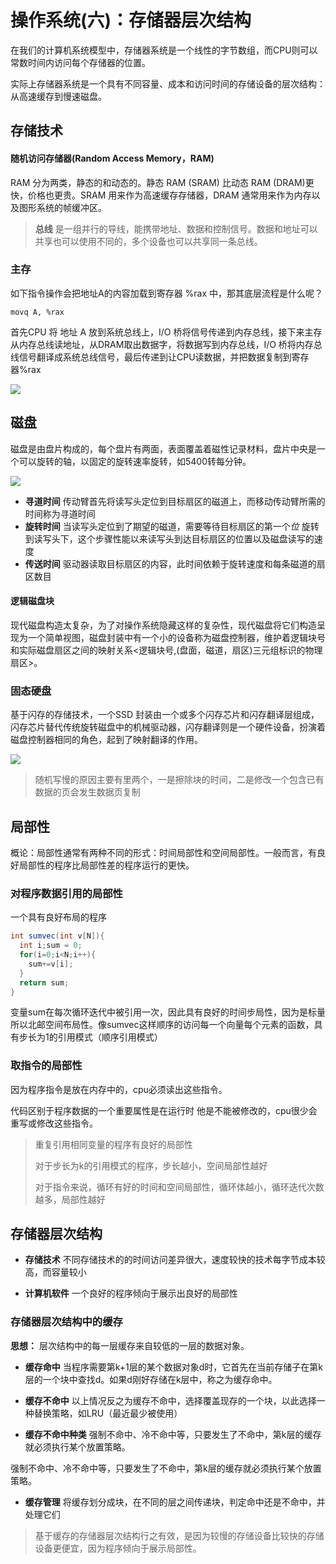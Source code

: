 # 操作系统(六)：存储器层次结构

在我们的计算机系统模型中，存储器系统是一个线性的字节数组，而CPU则可以常数时间内访问每个存储器的位置。

实际上存储器系统是一个具有不同容量、成本和访问时间的存储设备的层次结构：从高速缓存到慢速磁盘。

## 存储技术

#### 随机访问存储器(Random Access Memory，RAM)

RAM 分为两类，静态的和动态的。静态 RAM (SRAM) 比动态 RAM (DRAM)更快，价格也更贵。SRAM 用来作为高速缓存存储器，DRAM 通常用来作为内存以及图形系统的帧缓冲区。

> **总线** 是一组并行的导线，能携带地址、数据和控制信号。数据和地址可以共享也可以使用不同的，多个设备也可以共享同一条总线。

### 主存

如下指令操作会把地址A的内容加载到寄存器 %rax 中，那其底层流程是什么呢？

```shell
movq A, %rax
```

首先CPU 将 地址 A 放到系统总线上，I/O 桥将信号传递到内存总线，接下来主存从内存总线读地址，从DRAM取出数据字，将数据写到内存总线，I/O 桥将内存总线信号翻译成系统总线信号，最后传递到让CPU读数据，并把数据复制到寄存器%rax

![](http://qiniu.itliusir.com/loadmem.png)

## 磁盘

磁盘是由盘片构成的，每个盘片有两面，表面覆盖着磁性记录材料，盘片中央是一个可以旋转的轴，以固定的旋转速率旋转，如5400转每分钟。

![](http://qiniu.itliusir.com/disk.png)

- **寻道时间** 传动臂首先将读写头定位到目标扇区的磁道上，而移动传动臂所需的时间称为寻道时间
- **旋转时间** 当读写头定位到了期望的磁道，需要等待目标扇区的第一个*位* 旋转到读写头下，这个步骤性能以来读写头到达目标扇区的位置以及磁盘读写的速度
- **传送时间** 驱动器读取目标扇区的内容，此时间依赖于旋转速度和每条磁道的扇区数目

#### 逻辑磁盘块

现代磁盘构造太复杂，为了对操作系统隐藏这样的复杂性，现代磁盘将它们构造呈现为一个简单视图，磁盘封装中有一个小的设备称为磁盘控制器，维护着逻辑块号和实际磁盘扇区之间的映射关系<逻辑块号,(盘面，磁道，扇区)三元组标识的物理扇区>。

### 固态硬盘

基于闪存的存储技术，一个SSD 封装由一个或多个闪存芯片和闪存翻译层组成，闪存芯片替代传统旋转磁盘中的机械驱动器，闪存翻译则是一个硬件设备，扮演着磁盘控制器相同的角色，起到了映射翻译的作用。

![](http://qiniu.itliusir.com/ssd.png)

> 随机写慢的原因主要有里两个，一是擦除块的时间，二是修改一个包含已有数据的页会发生数据页复制

## 局部性

概论：局部性通常有两种不同的形式：时间局部性和空间局部性。一般而言，有良好局部性的程序比局部性差的程序运行的更快。

### 对程序数据引用的局部性

一个具有良好布局的程序

```java
int sumvec(int v[N]){
  int i;sum = 0;
  for(i=0;i<N;i++){
    sum+=v[i];
  }
  return sum;
}
```

变量sum在每次循环迭代中被引用一次，因此具有良好的时间步局性，因为是标量 所以北邮空间布局性。像sumvec这样顺序的访问每一个向量每个元素的函数，具有步长为1的引用模式（顺序引用模式）

### 	取指令的局部性	

因为程序指令是放在内存中的，cpu必须读出这些指令。

代码区别于程序数据的一个重要属性是在运行时 他是不能被修改的，cpu很少会重写或修改这些指令。

> 重复引用相同变量的程序有良好的局部性
>
> 对于步长为k的引用模式的程序，步长越小，空间局部性越好
>
> 对于指令来说，循环有好的时间和空间局部性，循环体越小，循环迭代次数越多，局部性越好

## 存储器层次结构

- **存储技术** 不同存储技术的的时间访问差异很大，速度较快的技术每字节成本较高，而容量较小

- **计算机软件** 一个良好的程序倾向于展示出良好的局部性

### 存储器层次结构中的缓存

**思想：** 层次结构中的每一层缓存来自较低的一层的数据对象。

- **缓存命中** 当程序需要第k+1层的某个数据对象d时，它首先在当前存储子在第k层的一个块中查找d。如果d刚好存储在k层中，称之为缓存命中。

- **缓存不命中** 以上情况反之为缓存不命中，选择覆盖现存的一个块，以此选择一种替换策略，如LRU（最近最少被使用）

- **缓存不命中种类**  强制不命中、冷不命中等，只要发生了不命中，第k层的缓存就必须执行某个放置策略。

​		强制不命中、冷不命中等，只要发生了不命中，第k层的缓存就必须执行某个放置策略。

- **缓存管理** 将缓存划分成块，在不同的层之间传递块，判定命中还是不命中，并处理它们

> 基于缓存的存储器层次结构行之有效，是因为较慢的存储设备比较快的存储设备更便宜，因为程序倾向于展示局部性。